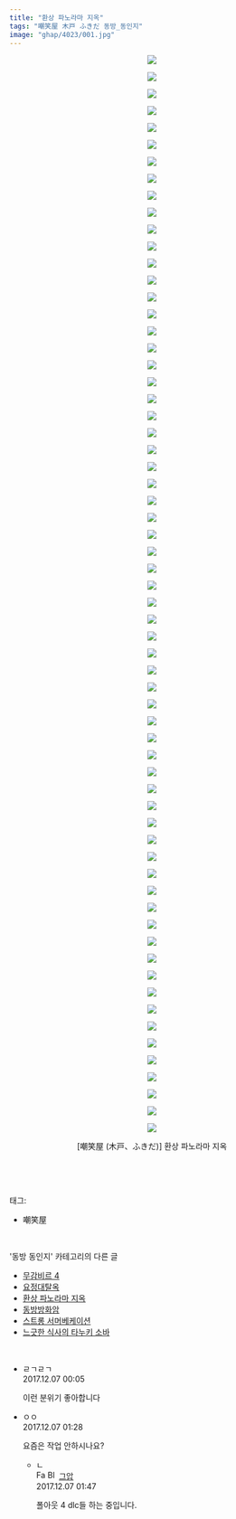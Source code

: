 ```yaml
---
title: "환상 파노라마 지옥"
tags: "嘲笑屋 木戸 ふきだ 동방_동인지"
image: "ghap/4023/001.jpg"
---
```

<div class="article">
<p style="text-align: center; clear: none; float: none;"><img src="{{ site.nasurl }}/ghap/4023/001.jpg"/></p>
<p style="text-align: center; clear: none; float: none;"><img src="{{ site.nasurl }}/ghap/4023/002.jpg"/></p>
<p style="text-align: center; clear: none; float: none;"><img src="{{ site.nasurl }}/ghap/4023/003.jpg"/></p>
<p style="text-align: center; clear: none; float: none;"><img src="{{ site.nasurl }}/ghap/4023/004.jpg"/></p>
<p style="text-align: center; clear: none; float: none;"><img src="{{ site.nasurl }}/ghap/4023/005.jpg"/></p>
<p style="text-align: center; clear: none; float: none;"><img src="{{ site.nasurl }}/ghap/4023/006.jpg"/></p>
<p style="text-align: center; clear: none; float: none;"><img src="{{ site.nasurl }}/ghap/4023/007.jpg"/></p>
<p style="text-align: center; clear: none; float: none;"><img src="{{ site.nasurl }}/ghap/4023/008.jpg"/></p>
<p style="text-align: center; clear: none; float: none;"><img src="{{ site.nasurl }}/ghap/4023/009.jpg"/></p>
<p style="text-align: center; clear: none; float: none;"><img src="{{ site.nasurl }}/ghap/4023/010.jpg"/></p>
<p style="text-align: center; clear: none; float: none;"><img src="{{ site.nasurl }}/ghap/4023/011.jpg"/></p>
<p style="text-align: center; clear: none; float: none;"><img src="{{ site.nasurl }}/ghap/4023/012.jpg"/></p>
<p style="text-align: center; clear: none; float: none;"><img src="{{ site.nasurl }}/ghap/4023/013.jpg"/></p>
<p style="text-align: center; clear: none; float: none;"><img src="{{ site.nasurl }}/ghap/4023/014.jpg"/></p>
<p style="text-align: center; clear: none; float: none;"><img src="{{ site.nasurl }}/ghap/4023/015.jpg"/></p>
<p style="text-align: center; clear: none; float: none;"><img src="{{ site.nasurl }}/ghap/4023/016.jpg"/></p>
<p style="text-align: center; clear: none; float: none;"><img src="{{ site.nasurl }}/ghap/4023/017.jpg"/></p>
<p style="text-align: center; clear: none; float: none;"><img src="{{ site.nasurl }}/ghap/4023/018.jpg"/></p>
<p style="text-align: center; clear: none; float: none;"><img src="{{ site.nasurl }}/ghap/4023/019.jpg"/></p>
<p style="text-align: center; clear: none; float: none;"><img src="{{ site.nasurl }}/ghap/4023/020.jpg"/></p>
<p style="text-align: center; clear: none; float: none;"><img src="{{ site.nasurl }}/ghap/4023/021.jpg"/></p>
<p style="text-align: center; clear: none; float: none;"><img src="{{ site.nasurl }}/ghap/4023/022.jpg"/></p>
<p style="text-align: center; clear: none; float: none;"><img src="{{ site.nasurl }}/ghap/4023/023.jpg"/></p>
<p style="text-align: center; clear: none; float: none;"><img src="{{ site.nasurl }}/ghap/4023/024.jpg"/></p>
<p style="text-align: center; clear: none; float: none;"><img src="{{ site.nasurl }}/ghap/4023/025.jpg"/></p>
<p style="text-align: center; clear: none; float: none;"><img src="{{ site.nasurl }}/ghap/4023/026.jpg"/></p>
<p style="text-align: center; clear: none; float: none;"><img src="{{ site.nasurl }}/ghap/4023/027.jpg"/></p>
<p style="text-align: center; clear: none; float: none;"><img src="{{ site.nasurl }}/ghap/4023/028.jpg"/></p>
<p style="text-align: center; clear: none; float: none;"><img src="{{ site.nasurl }}/ghap/4023/029.jpg"/></p>
<p style="text-align: center; clear: none; float: none;"><img src="{{ site.nasurl }}/ghap/4023/030.jpg"/></p>
<p style="text-align: center; clear: none; float: none;"><img src="{{ site.nasurl }}/ghap/4023/031.jpg"/></p>
<p style="text-align: center; clear: none; float: none;"><img src="{{ site.nasurl }}/ghap/4023/032.jpg"/></p>
<p style="text-align: center; clear: none; float: none;"><img src="{{ site.nasurl }}/ghap/4023/033.jpg"/></p>
<p style="text-align: center; clear: none; float: none;"><img src="{{ site.nasurl }}/ghap/4023/034.jpg"/></p>
<p style="text-align: center; clear: none; float: none;"><img src="{{ site.nasurl }}/ghap/4023/035.jpg"/></p>
<p style="text-align: center; clear: none; float: none;"><img src="{{ site.nasurl }}/ghap/4023/036.jpg"/></p>
<p style="text-align: center; clear: none; float: none;"><img src="{{ site.nasurl }}/ghap/4023/037.jpg"/></p>
<p style="text-align: center; clear: none; float: none;"><img src="{{ site.nasurl }}/ghap/4023/038.jpg"/></p>
<p style="text-align: center; clear: none; float: none;"><img src="{{ site.nasurl }}/ghap/4023/039.jpg"/></p>
<p style="text-align: center; clear: none; float: none;"><img src="{{ site.nasurl }}/ghap/4023/040.jpg"/></p>
<p style="text-align: center; clear: none; float: none;"><img src="{{ site.nasurl }}/ghap/4023/041.jpg"/></p>
<p style="text-align: center; clear: none; float: none;"><img src="{{ site.nasurl }}/ghap/4023/042.jpg"/></p>
<p style="text-align: center; clear: none; float: none;"><img src="{{ site.nasurl }}/ghap/4023/043.jpg"/></p>
<p style="text-align: center; clear: none; float: none;"><img src="{{ site.nasurl }}/ghap/4023/044.jpg"/></p>
<p style="text-align: center; clear: none; float: none;"><img src="{{ site.nasurl }}/ghap/4023/045.jpg"/></p>
<p style="text-align: center; clear: none; float: none;"><img src="{{ site.nasurl }}/ghap/4023/046.jpg"/></p>
<p style="text-align: center; clear: none; float: none;"><img src="{{ site.nasurl }}/ghap/4023/047.jpg"/></p>
<p style="text-align: center; clear: none; float: none;"><img src="{{ site.nasurl }}/ghap/4023/048.jpg"/></p>
<p style="text-align: center; clear: none; float: none;"><img src="{{ site.nasurl }}/ghap/4023/049.jpg"/></p>
<p style="text-align: center; clear: none; float: none;"><img src="{{ site.nasurl }}/ghap/4023/050.jpg"/></p>
<p style="text-align: center; clear: none; float: none;"><img src="{{ site.nasurl }}/ghap/4023/051.jpg"/></p>
<p style="text-align: center; clear: none; float: none;"><img src="{{ site.nasurl }}/ghap/4023/052.jpg"/></p>
<p style="text-align: center; clear: none; float: none;"><img src="{{ site.nasurl }}/ghap/4023/053.jpg"/></p>
<p style="text-align: center; clear: none; float: none;"><img src="{{ site.nasurl }}/ghap/4023/054.jpg"/></p>
<p style="text-align: center; clear: none; float: none;"><img src="{{ site.nasurl }}/ghap/4023/055.jpg"/></p>
<p style="text-align: center; clear: none; float: none;"><img src="{{ site.nasurl }}/ghap/4023/056.jpg"/></p>
<p style="text-align: center; clear: none; float: none;"><img src="{{ site.nasurl }}/ghap/4023/057.jpg"/></p>
<p style="text-align: center; clear: none; float: none;"><img src="{{ site.nasurl }}/ghap/4023/058.jpg"/></p>
<p style="text-align: center; clear: none; float: none;"><img src="{{ site.nasurl }}/ghap/4023/059.jpg"/></p>
<p style="text-align: center; clear: none; float: none;"><img src="{{ site.nasurl }}/ghap/4023/060.jpg"/></p>
<p style="text-align: center; clear: none; float: none;"><img src="{{ site.nasurl }}/ghap/4023/061.jpg"/></p>
<p style="text-align: center; clear: none; float: none;"><img src="{{ site.nasurl }}/ghap/4023/062.jpg"/></p>
<p style="text-align: center; clear: none; float: none;"><img src="{{ site.nasurl }}/ghap/4023/063.jpg"/></p>
<p style="text-align: center; clear: none; float: none;"><img src="{{ site.nasurl }}/ghap/4023/064.jpg"/></p>
<p style="text-align: center; clear: none; float: none;">[嘲笑屋 (木戸、ふきだ)] 환상 파노라마 지옥</p>
<p><br/></p>
</div><br/>
<div class="tagTrail">
<p>태그: </p>
<ul>
<li>嘲笑屋</li>
</ul>
</div><br/>
<div class="another">
<p>'동방 동인지' 카테고리의 다른 글</p>
<ul>
<li><a href="/2017-12-09-ghap_4025">무감비르 4</a></li>
<li><a href="/2017-12-09-ghap_4024">요정대탈옥</a></li>
<li><a href="/2017-12-06-ghap_4023">환상 파노라마 지옥</a></li>
<li><a href="/2017-12-01-ghap_4021">동방방화암</a></li>
<li><a href="/2017-12-01-ghap_4020">스트롱 서머베케이션</a></li>
<li><a href="/2017-12-01-ghap_4019">느긋한 식사의 타누키 소바</a></li>
</ul>
</div><br/>
<div class="cb_module cb_fluid">
<div class="cb_wrt cb_profile">
<div class="comment">
<ul>
<li class="cb_thumb_off" id="comment15146446">
<div class="cb_comment_area">
<div class="cb_info_area">
<div class="cb_section">
<span class="cb_nick_name">ㄹㄱㄹㄱ</span>
</div>
<div class="cb_section">
<span class="cb_date">2017.12.07 00:05 </span>
</div>
</div>
<div class="cb_dsc_comment">
<p class="cb_dsc">
											이런 분위기 좋아합니다
										</p>
</div>
</div></li>
<li class="cb_thumb_off" id="comment15146507">
<div class="cb_comment_area">
<div class="cb_info_area">
<div class="cb_section">
<span class="cb_nick_name">ㅇㅇ</span>
</div>
<div class="cb_section">
<span class="cb_date">2017.12.07 01:28 </span>
</div>
</div>
<div class="cb_dsc_comment">
<p class="cb_dsc">
											요즘은 작업 안하시나요?
										</p>
</div>
<ul>
<li class="cb_thumb_off" id="comment15146522">
<span class="cb_bu_subnode">ㄴ</span>
<div class="cb_comment_area">
<div class="cb_info_area">
<div class="cb_section">
<span class="cb_nick_name"><img alt="Favicon of https://ghaptouhou.tistory.com" height="16" onerror="this.onerror=null;this.parentNode.removeChild(this)" src="https://ghaptouhou.tistory.com/favicon.ico" width="16"/> <img alt="BlogIcon" height="16" onerror="this.parentNode.removeChild(this)" src="https://ghaptouhou.tistory.com/index.gif" width="16"/> <a href="https://ghaptouhou.tistory.com" onclick="return openLinkInNewWindow(this)"> 그압</a><span class="tistoryProfileLayerTrigger" onclick='TistoryProfile.show(event, this, {"title":"\uc800\uae30 \uc774\uac70 \ub098\uc911\uc5d0 \uc218\uc815 \uac00\ub2a5\ud558\ub098\uc694","url":"https:\/\/ghap.tistory.com","nickname":"\uadf8\uc555","items":[]}); return false;'></span></span>
</div>
<div class="cb_section">
<span class="cb_date">2017.12.07 01:47 </span>
</div>
</div>
<div class="cb_dsc_comment">
<p class="cb_dsc">
																폴아웃 4 dlc들 하는 중입니다.
															</p>
</div>
</div>
</li>
</ul>
</div></li>
</ul>
</div>
</div><!-- commentList close -->
</div><br/>

